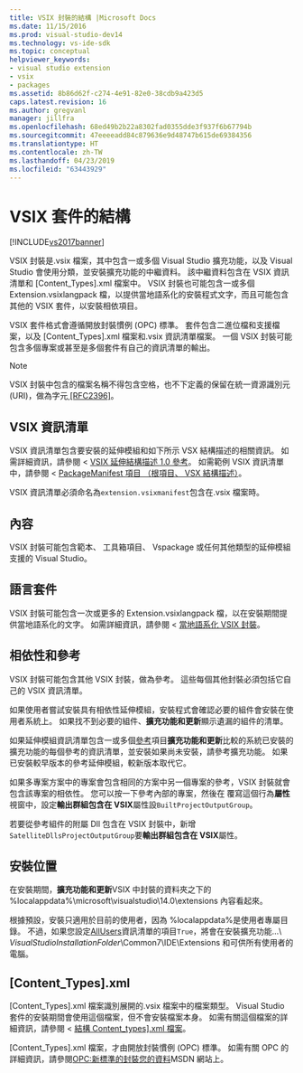 ```yaml
---
title: VSIX 封裝的結構 |Microsoft Docs
ms.date: 11/15/2016
ms.prod: visual-studio-dev14
ms.technology: vs-ide-sdk
ms.topic: conceptual
helpviewer_keywords:
- visual studio extension
- vsix
- packages
ms.assetid: 8b86d62f-c274-4e91-82e0-38cdb9a423d5
caps.latest.revision: 16
ms.author: gregvanl
manager: jillfra
ms.openlocfilehash: 68ed49b2b22a8302fad0355dde3f937f6b67794b
ms.sourcegitcommit: 47eeeeadd84c879636e9d48747b615de69384356
ms.translationtype: HT
ms.contentlocale: zh-TW
ms.lasthandoff: 04/23/2019
ms.locfileid: "63443929"
---
```

# <a name="anatomy-of-a-vsix-package"></a>VSIX 套件的結構
[!INCLUDE[vs2017banner](../includes/vs2017banner.md)]

VSIX 封裝是.vsix 檔案，其中包含一或多個 Visual Studio 擴充功能，以及 Visual Studio 會使用分類，並安裝擴充功能的中繼資料。 該中繼資料包含在 VSIX 資訊清單和 [Content_Types].xml 檔案中。 VSIX 封裝也可能包含一或多個 Extension.vsixlangpack 檔，以提供當地語系化的安裝程式文字，而且可能包含其他的 VSIX 套件，以安裝相依項目。  
  
 VSIX 套件格式會遵循開放封裝慣例 (OPC) 標準。 套件包含二進位檔和支援檔案，以及 [Content_Types].xml 檔案和.vsix 資訊清單檔案。 一個 VSIX 封裝可能包含多個專案或甚至是多個套件有自己的資訊清單的輸出。  
  
> [!NOTE]
> VSIX 封裝中包含的檔案名稱不得包含空格，也不下定義的保留在統一資源識別元 (URI)，做為字元[ \[RFC2396\]](http://go.microsoft.com/fwlink/?LinkId=90339)。  
  
## <a name="the-vsix-manifest"></a>VSIX 資訊清單  
 VSIX 資訊清單包含要安裝的延伸模組和如下所示 VSX 結構描述的相關資訊。 如需詳細資訊，請參閱 < [VSIX 延伸結構描述 1.0 參考](http://msdn.microsoft.com/76e410ec-b1fb-4652-ac98-4a4c52e09a2b)。 如需範例 VSIX 資訊清單中，請參閱 < [PackageManifest 項目 （根項目、 VSX 結構描述）](http://msdn.microsoft.com/f8ae42ba-775a-4d2b-976a-f556e147f187)。  
  
 VSIX 資訊清單必須命名為`extension.vsixmanifest`包含在.vsix 檔案時。  
  
## <a name="the-content"></a>內容  
 VSIX 封裝可能包含範本、 工具箱項目、 Vspackage 或任何其他類型的延伸模組支援的 Visual Studio。  
  
## <a name="language-packs"></a>語言套件  
 VSIX 封裝可能包含一次或更多的 Extension.vsixlangpack 檔，以在安裝期間提供當地語系化的文字。 如需詳細資訊，請參閱 <<c0> [ 當地語系化 VSIX 封裝](../extensibility/localizing-vsix-packages.md)。  
  
## <a name="dependencies-and-references"></a>相依性和參考  
 VSIX 封裝可能包含其他 VSIX 封裝，做為參考。 這些每個其他封裝必須包括它自己的 VSIX 資訊清單。  
  
 如果使用者嘗試安裝具有相依性延伸模組，安裝程式會確認必要的組件會安裝在使用者系統上。 如果找不到必要的組件、**擴充功能和更新**顯示遺漏的組件的清單。  
  
 如果延伸模組資訊清單包含一或多個[參考](http://msdn.microsoft.com/32c52934-e81e-4b53-8cb6-4df45ef7bfa8)項目**擴充功能和更新**比較的系統已安裝的擴充功能的每個參考的資訊清單，並安裝如果尚未安裝，請參考擴充功能。 如果已安裝較早版本的參考延伸模組，較新版本取代它。  
  
 如果多專案方案中的專案會包含相同的方案中另一個專案的參考，VSIX 封裝就會包含該專案的相依性。 您可以按一下參考內部的專案，然後在 覆寫這個行為**屬性**視窗中，設定**輸出群組包含在 VSIX**屬性設`BuiltProjectOutputGroup`。  
  
 若要從參考組件的附屬 Dll 包含在 VSIX 封裝中，新增`SatelliteDllsProjectOutputGroup`要**輸出群組包含在 VSIX**屬性。  
  
## <a name="installation-location"></a>安裝位置  
 在安裝期間，**擴充功能和更新**VSIX 中封裝的資料夾之下的 %localappdata%\microsoft\visualstudio\14.0\extensions 內容看起來。  
  
 根據預設，安裝只適用於目前的使用者，因為 %localappdata%是使用者專屬目錄。 不過，如果您設定[AllUsers](http://msdn.microsoft.com/ac817f50-3276-4ddb-b467-8bbb1432455b)資訊清單的項目`True`，將會在安裝擴充功能...\\ *VisualStudioInstallationFolder*\Common7\IDE\Extensions 和可供所有使用者的電腦。  
  
## <a name="contenttypesxml"></a>[Content_Types].xml  
 [Content_Types].xml 檔案識別展開的.vsix 檔案中的檔案類型。 Visual Studio 套件的安裝期間會使用這個檔案，但不會安裝檔案本身。 如需有關這個檔案的詳細資訊，請參閱 <<c0> [ 結構 Content_types\].xml 檔案](../extensibility/the-structure-of-the-content-types-dot-xml-file.md)。  
  
 [Content_Types].xml 檔案，才由開放封裝慣例 (OPC) 標準。 如需有關 OPC 的詳細資訊，請參閱[OPC:新標準的封裝您的資料](http://go.microsoft.com/fwlink/?LinkID=148207)MSDN 網站上。
